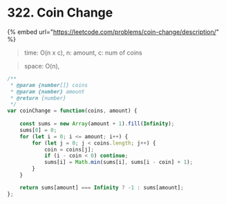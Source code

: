 # 322. Coin Change



{% embed url="https://leetcode.com/problems/coin-change/description/" %}

> time: O(n x c), n: amount, c: num of coins

> space: O(n),

```jsx
/**
 * @param {number[]} coins
 * @param {number} amount
 * @return {number}
 */
var coinChange = function(coins, amount) {
    
    const sums = new Array(amount + 1).fill(Infinity);
    sums[0] = 0;
    for (let i = 0; i <= amount; i++) {
        for (let j = 0; j < coins.length; j++) {
            coin = coins[j];
            if (i - coin < 0) continue;
            sums[i] = Math.min(sums[i], sums[i - coin] + 1);
        }
    }

    return sums[amount] === Infinity ? -1 : sums[amount];
};
```

